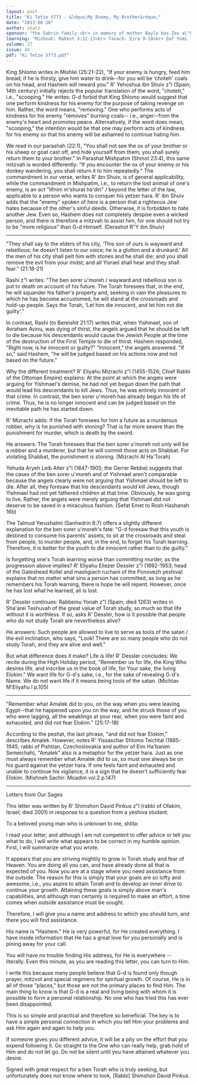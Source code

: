 ```yaml
---
layout: post
title: "Ki Tetze 5773 - &ldquo;My Enemy, My Brother&rdquo;"
date: "2013-08-10"
author: skatz
sponsor: "the Sabrin family <br> in memory of mother Bayla bas Zev a\"h <br> (Bella Sabrin) <br>&nbsp;&nbsp;&nbsp;<br>Irving and Arline Katz <br> on the yahrzeit of her father <br> Moshe Aharon ben Menashe Yaakov Reiss a\"h"
learning: "Mishnah: Makkot 3:12-13<br> Tanach: Ezra 9-10<br> Daf Yomi (Bavli): Pesachim 58<br> Halachah: Mishnah Berurah 298:3-5"
volume: 27
issue: 44
pdf: "Ki Tetze 5773.pdf"
---
```


King Shlomo writes in Mishlei (25:21-22), "If your enemy is hungry, feed him bread; if he is thirsty, give him water to drink--for you will be &lsquo;choteh' coals on his head, and Hashem will reward you." R' Yehoshua ibn Shuiv z"l (Spain; 14th century) initially rejects the popular translation of the word, "choteh," i.e., "scooping." He writes: G-d forbid that King Shlomo would suggest that one perform kindness for his enemy for the purpose of taking revenge on him. Rather, the word means, "removing." One who performs acts of kindness for his enemy "removes" burning coals-- i.e., anger--from the enemy's heart and promotes peace. Alternatively, if the word does mean, "scooping," the intention would be that one may perform acts of kindness for his enemy so that his enemy will be ashamed to continue hating him.

We read in our parashah (22:1), "You shall not see the ox of your brother or his sheep or goat cast off, and hide yourself from them; you shall surely return them to your brother." In Parashat Mishpatim (Shmot 23:4), this same mitzvah is worded differently: "If you encounter the ox of your enemy or his donkey wandering, you shall return it to him repeatedly." The commandment in our verse, writes R' ibn Shuiv, is of general applicability, while the commandment in Mishpatim, i.e., to return the lost animal of one's enemy, is an act "lifnim m'shurat ha'din" / beyond the letter of the law, applicable to a person who wants to conquer his yetzer hara. R' ibn Shuiv adds that the "enemy" spoken of here is a person that a righteous Jew hates because of the other's sinful deeds. Otherwise, it is forbidden to hate another Jew. Even so, Hashem does not completely despise even a wicked person, and there is therefore a mitzvah to assist him, for one should not try to be "more religious" than G-d Himself. (Derashot R"Y ibn Shuiv)

********

"They shall say to the elders of his city, &lsquo;This son of ours is wayward and rebellious; he doesn't listen to our voice; he is a glutton and a drunkard.' All the men of his city shall pelt him with stones and he shall die; and you shall remove the evil from your midst; and all Yisrael shall hear and they shall fear." (21:18-21)

Rashi z"l writes: "The ben sorer u'moreh / wayward and rebellious son is put to death on account of his future. The Torah foresees that, in the end, he will squander his father's property and, seeking in vain the pleasures to which he has become accustomed, he will stand at the crossroads and hold-up people. Says the Torah, &lsquo;Let him die innocent, and let him not die guilty'."

In contrast, Rashi (to Bereishit 21:17) writes that, when Yishmael, son of Avraham Avinu, was dying of thirst, the angels argued that he should be left to die because his descendants would cause the Jewish People at the time of the destruction of the First Temple to die of thirst. Hashem responded, "Right now, is he innocent or guilty?" "Innocent," the angels answered. "If so," said Hashem, "he will be judged based on his actions now and not based on the future."

Why the different treatment? R' Eliyahu Mizrachi z"l (1455-1526; Chief Rabbi of the Ottoman Empire) explains: At the point at which the angels were arguing for Yishmael's demise, he had not yet begun down the path that would lead his descendants to kill Jews. Thus, he was entirely innocent of that crime. In contrast, the ben sorer u'moreh has already begun his life of crime. Thus, he is no longer innocent and can be judged based on the inevitable path he has started down.

R' Mizrachi adds: If the Torah foresees for him a future as a murderous robber, why is he punished with stoning? That is far more severe than the punishment for murder, which is death by the sword.

He answers: The Torah foresees that the ben sorer u'moreh not only will be a robber and a murderer, but that he will commit those acts on Shabbat. For violating Shabbat, the punishment is stoning. (Mizrachi Al Ha'Torah)

Yehuda Aryeh Leib Alter z"l (1847-1905; the Gerrer Rebbe) suggests that the cases of the ben sorer u'moreh and of Yishmael aren't comparable because the angels clearly were not arguing that Yishmael should be left to die. After all, they foresaw that his descendants would kill Jews, though Yishmael had not yet fathered children at that time. Obviously, he was going to live. Rather, the angels were merely arguing that Yishmael did not deserve to be saved in a miraculous fashion. (Sefat Emet to Rosh Hashanah 16b)

The Talmud Yerushalmi (Sanhedrin 8:7) offers a slightly different explanation for the ben sorer u'moreh's fate: "G-d foresaw that this youth is destined to consume his parents' assets, to sit at the crossroads and steal from people, to murder people, and, in the end, to forget his Torah learning. Therefore, it is better for the youth to die innocent rather than to die guilty."

Is forgetting one's Torah learning worse than committing murder, as the progression above implies? R' Eliyahu Eliezer Dessler z"l (1892-1953; head of the Gateshead Kollel and mashgiach ruchani of the Ponovezh yeshiva) explains that no matter what sins a person has committed, as long as he remembers his Torah learning, there is hope he will repent. However, once he has lost what he learned, all is lost.

R' Dessler continues: Rabbeinu Yonah z"l (Spain; died 1263) writes in Sha'arei Teshuvah of the great value of Torah study, so much so that life without it is worthless. If so, asks R' Dessler, how is it possible that people who do not study Torah are nevertheless alive?

He answers: Such people are allowed to live to serve as tools of the satan / the evil inclination, who says, "Look! There are so many people who do not study Torah, and they are alive and well."

But what difference does it make? Life is life! R' Dessler concludes: We recite during the High Holiday period, "Remember us for life, the King Who desires life, and inscribe us in the book of life, for Your sake, the living Elokim." We want life for G-d's sake, i.e., for the sake of revealing G-d's Name. We do not want life if it means being tools of the satan. (Michtav M'Eliyahu I p.105)

*********

"Remember what Amalek did to you, on the way when you were leaving Egypt--that he happened upon you on the way, and he struck those of you who were lagging, all the weaklings at your rear, when you were faint and exhausted, and did not fear Elokim." (25:17-18)

According to the peshat, the last phrase, "and did not fear Elokim," describes Amalek. However, notes R' Yissaschar Shlomo Teichtal (1885- 1945; rabbi of Pishtian, Czechoslovakia and author of Eim Ha'banim Semeichah), "Amalek" also is a metaphor for the yetzer hara. Just as one must always remember what Amalek did to us, so must one always be on his guard against the yetzer hara. If one feels faint and exhausted and unable to continue his vigilance, it is a sign that he doesn't sufficiently fear Elokim. (Mishneh Sachir: Moadim vol.2 p.147)

********

Letters from Our Sages

This letter was written by R' Shimshon David Pinkus z"l (rabbi of Ofakim, Israel; died 2001) in response to a question from a yeshiva student.

To a beloved young man who is unknown to me, shlita:

I read your letter, and although I am not competent to offer advice or tell you what to do, I will write what appears to be correct in my humble opinion. First, I will summarize what you wrote.

It appears that you are striving mightily to grow in Torah study and fear of Heaven. You are doing all you can, and have already done all that is expected of you. Now you are at a stage where you need assistance from the outside. The reason for this is simply that your goals are so lofty and awesome, i.e., you aspire to attain Torah and to develop an inner drive to continue your growth. Attaining these goals is simply above man's capabilities, and although man certainly is required to make an effort, a time comes when outside assistance must be sought.

Therefore, I will give you a name and address to which you should turn, and there you will find assistance.

His name is "Hashem." He is very powerful, for He created everything. I have inside information that He has a great love for you personally and is pining away for your call.

You will have no trouble finding His address, for He is everywhere -- literally. Even this minute, as you are reading this letter, you can turn to Him.

I write this because many people believe that G-d is found only though prayer, mitzvot and special regimens for spiritual growth. Of course, He is in all of those "places," but those are not the primary places to find Him. The main thing to know is that G-d is a real and living being with whom it is possible to form a personal relationship. No one who has tried this has ever been disappointed.

This is so simple and practical and therefore so beneficial. The key is to have a simple personal connection in which you tell Him your problems and ask Him again and again to help you.

If someone gives you different advice, it will be a pity on the effort that you expend following it. Go straight to the One who can really help, grab hold of Him and do not let go. Do not be silent until you have attained whatever you desire.

Signed with great respect for a ben Torah who is truly seeking, but unfortunately does not know where to look, \[Rabbi\] Shimshon David Pinkus.

